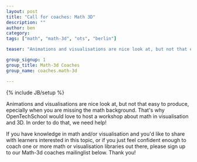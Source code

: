 ```yaml
---
layout: post
title: "Call for coaches: Math 3D"
description: ""
author: ben
category: 
tags: ["math", "math-3d", "ots", "berlin"]

teaser: "Animations and visualisations are nice look at, but not that easy to produce, epecially when you are missing the math background. That's why OpenTechSchool would love to host a workshop about math in visualisation and 3D. In order to do that, we need help!"

group_signup: 1
group_title: Math-3d Coaches
group_name: coaches.math-3d

---
```

{% include JB/setup %}

Animations and visualisations are nice look at, but not that easy to produce, epecially when you are missing the math background. That's why OpenTechSchool would love to host a workshop about math in visualisation and 3D. In order to do that, we need help!

If you have knowledge in math and/or visualisation and you'd like to share with learners interested in this topic, or if you just feel confident enough to coach one or more math or visualisation libraries out there, please sign up to our Math-3d coaches mailinglist below. Thank you!

